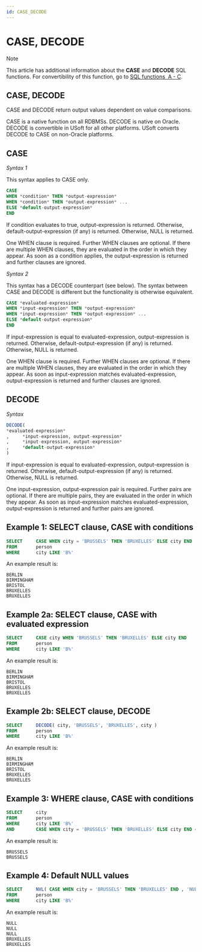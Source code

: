 ```yaml
---
id: CASE_DECODE
---
```


# CASE, DECODE



> [!NOTE]
> This article has additional information about the **CASE** and **DECODE** SQL functions.
> For convertibility of this function, go to [SQL functions  A - C](/docs/Modeller_and_Rules_Engine/SQL_functions/SQL_functions_AC.md).

## **CASE, DECODE**

CASE and DECODE return output values dependent on value comparisons.

CASE is a native function on all RDBMSs. DECODE is native on Oracle. DECODE is convertible in USoft for all other platforms. USoft converts DECODE to CASE on non-Oracle platforms.

## CASE

*Syntax 1*

This syntax applies to CASE only.

```sql
CASE
WHEN *condition* THEN *output-expression*
WHEN *condition* THEN *output-expression* ...
ELSE *default-output-expression*
END
```

If condition evaluates to true, output-expression is returned. Otherwise, default-output-expression (if any) is returned. Otherwise, NULL is returned.

One WHEN clause is required. Further WHEN clauses are optional. If there are multiple WHEN clauses, they are evaluated in the order in which they appear. As soon as a condition applies, the output-expression is returned and further clauses are ignored.

*Syntax 2*

This syntax has a DECODE counterpart (see below). The syntax between CASE and DECODE is different but the functionality is otherwise equivalent.

```sql
CASE *evaluated-expression*
WHEN *input-expression* THEN *output-expression*
WHEN *input-expression* THEN *output-expression* ...
ELSE *default-output-expression*
END
```

If input-expression is equal to evaluated-expression, output-expression is returned. Otherwise, default-output-expression (if any) is returned. Otherwise, NULL is returned.

One WHEN clause is required. Further WHEN clauses are optional. If there are multiple WHEN clauses, they are evaluated in the order in which they appear. As soon as input-expression matches evaluated-expression, output-expression is returned and further clauses are ignored.

## DECODE

*Syntax*

```sql
DECODE(
*evaluated-expression*
,     *input-expression, output-expression*
,     *input-expression, output-expression*
,     *default-output-expression*
)
```

If input-expression is equal to evaluated-expression, output-expression is returned. Otherwise, default-output-expression (if any) is returned. Otherwise, NULL is returned.

One input-expression, output-expression pair is required. Further pairs are optional. If there are multiple pairs, they are evaluated in the order in which they appear. As soon as input-expression matches evaluated-expression, output-expression is returned and further pairs are ignored.

## Example 1: SELECT clause, CASE with conditions

```sql
SELECT     CASE WHEN city = 'BRUSSELS' THEN 'BRUXELLES' ELSE city END
FROM       person
WHERE      city LIKE 'B%'
```

An example result is:

```
BERLIN
BIRMINGHAM
BRISTOL
BRUXELLES
BRUXELLES
```

## Example 2a: SELECT clause, CASE with evaluated expression

```sql
SELECT     CASE city WHEN 'BRUSSELS' THEN 'BRUXELLES' ELSE city END
FROM       person
WHERE      city LIKE 'B%'
```

An example result is:

```
BERLIN
BIRMINGHAM
BRISTOL
BRUXELLES
BRUXELLES
```

## Example 2b: SELECT clause, DECODE

```sql
SELECT     DECODE( city, 'BRUSSELS', 'BRUXELLES', city )
FROM       person
WHERE      city LIKE 'B%'
```

An example result is:

```
BERLIN
BIRMINGHAM
BRISTOL
BRUXELLES
BRUXELLES
```

## Example 3: WHERE clause, CASE with conditions

```sql
SELECT     city
FROM       person
WHERE      city LIKE 'B%'
AND        CASE WHEN city = 'BRUSSELS' THEN 'BRUXELLES' ELSE city END = 'BRUXELLES'
```

An example result is:

```
BRUSSELS
BRUSSELS
```

## Example 4: Default NULL values

```sql
SELECT     NVL( CASE WHEN city = 'BRUSSELS' THEN 'BRUXELLES' END , 'NULL' )
FROM       person
WHERE      city LIKE 'B%'
```

An example result is:

```
NULL
NULL
NULL
BRUXELLES
BRUXELLES
```

 
